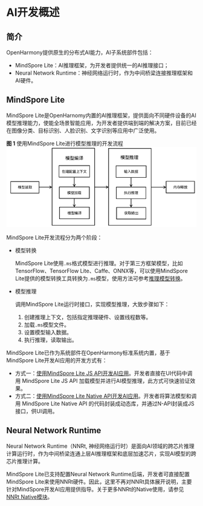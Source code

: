 # AI开发概述

## 简介

OpenHarmony提供原生的分布式AI能力，AI子系统部件包括：
- MindSpore Lite：AI推理框架，为开发者提供统一的AI推理接口；
- Neural Network Runtime：神经网络运行时，作为中间桥梁连接推理框架和AI硬件。

## MindSpore Lite

MindSpore Lite是OpenHarnomy内置的AI推理框架，提供面向不同硬件设备的AI模型推理能力，使能全场景智能应用，为开发者提供端到端的解决方案，目前已经在图像分类、目标识别、人脸识别、文字识别等应用中广泛使用。

**图 1** 使用MindSpore Lite进行模型推理的开发流程
![mindspore workflow](figures/mindspore_workflow.png)

MindSpore Lite开发流程分为两个阶段：

- 模型转换

   MindSpore Lite使用`.ms`格式模型进行推理。对于第三方框架模型，比如 TensorFlow、TensorFlow Lite、Caffe、ONNX等，可以使用MindSpore Lite提供的模型转换工具转换为`.ms`模型，使用方法可参考[推理模型转换](https://www.mindspore.cn/lite/docs/zh-CN/r1.8/use/converter_tool.html)。

- 模型推理

   调用MindSpore Lite运行时接口，实现模型推理，大致步骤如下：

   1. 创建推理上下文，包括指定推理硬件、设置线程数等。
   2. 加载`.ms`模型文件。
   3. 设置模型输入数据。
   4. 执行推理，读取输出。

MindSpore Lite已作为系统部件在OpenHarmony标准系统内置，基于MindSpore Lite开发AI应用的开发方式有：

- 方式一：[使用MindSpore Lite JS API开发AI应用](./mindspore-guidelines-based-js.md)。开发者直接在UI代码中调用 MindSpore Lite JS API 加载模型并进行AI模型推理，此方式可快速验证效果。
- 方式二：[使用MindSpore Lite Native API开发AI应用](./mindspore-guidelines-based-native.md)。开发者将算法模型和调用 MindSpore Lite Native API 的代码封装成动态库，并通过N-API封装成JS接口，供UI调用。

## Neural Network Runtime

Neural Network Runtime（NNRt, 神经网络运行时）是面向AI领域的跨芯片推理计算运行时，作为中间桥梁连通上层AI推理框架和底层加速芯片，实现AI模型的跨芯片推理计算。

MindSpore Lite已支持配置Neural Network Runtime后端，开发者可直接配置MindSpore Lite来使用NNRt硬件。因此，这里不再对NNRt具体展开说明，主要针对MindSpore开发AI应用提供指导。关于更多NNRt的Native使用，请参见[NNRt Native模块](../napi/neural-network-runtime-guidelines.md)。

